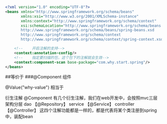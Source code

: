 ```xml
<?xml version="1.0" encoding="UTF-8"?>
<beans xmlns="http://www.springframework.org/schema/beans"
       xmlns:xsi="http://www.w3.org/2001/XMLSchema-instance"
       xmlns:context="http://www.springframework.org/schema/context"
       xsi:schemaLocation="http://www.springframework.org/schema/beans
       http://www.springframework.org/schema/beans/spring-beans.xsd
       http://www.springframework.org/schema/context
       http://www.springframework.org/schema/context/spring-context.xsd">

    <!--    开启注解的支持-->
    <context:annotation-config/>
    <!--    指定要扫描的包，这个包下的注解就会生效-->
    <context:component-scan base-package="com.why.start.spring"/>
</beans>
```

##等价于<bean id="user" class="com.why.start.spring.pojo.User"/>
###@Component 组件

@Value("why-value")
相当于<property name="name" value="why-value"/>

衍生注解
@Component 有几个衍生注解，我们在web开发中，会按照mvc三层架构分层
    dao         【@Repository】
    service     【@Service】
    controller  【@Controller】
这四个注解功能都是一样的，都是代表将某个类注册到spring中，装配bean